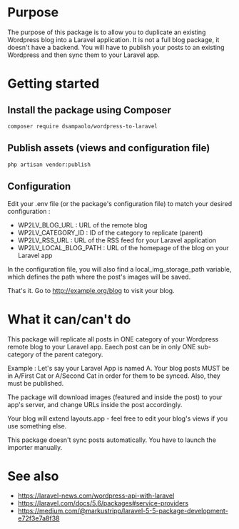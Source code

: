 # Purpose
The purpose of this package is to allow you to duplicate an existing Wordpress blog into a Laravel application. It is not a full blog package, it doesn't have a backend. You will have to publish your posts to an existing Wordpress and then sync them to your Laravel app.

# Getting started

## Install the package using Composer

`composer require dsampaolo/wordpress-to-laravel`

## Publish assets (views and configuration file)

`php artisan vendor:publish`

## Configuration

Edit your .env file (or the package's configuration file) to match your desired configuration :

- WP2LV_BLOG_URL : URL of the remote blog
- WP2LV_CATEGORY_ID : ID of the category to replicate (parent)
- WP2LV_RSS_URL : URL of the RSS feed for your Laravel application 
- WP2LV_LOCAL_BLOG_PATH : URL of the homepage of the blog on your Laravel app
  
In the configuration file, you will also find a local_img_storage_path variable, which defines the path where the post's images will be saved. 
  
That's it. Go to http://example.org/blog to visit your blog.

# What it can/can't do
This package will replicate all posts in ONE category of your Wordpress remote blog to your Laravel app.
Eaech post can be in only ONE sub-category of the parent category.

Example :
Let's say your Laravel App is named A.
Your blog posts MUST be in A/First Cat or A/Second Cat in order for them to be synced. Also, they must be published.

The package will download images (featured and inside the post) to your app's server, and change URLs inside the post accordingly.

Your blog will extend layouts.app - feel free to edit your blog's views if you use something else.

This package doesn't sync posts automatically. You have to launch the importer manually.

# See also

- https://laravel-news.com/wordpress-api-with-laravel
- https://laravel.com/docs/5.6/packages#service-providers
- https://medium.com/@markustripp/laravel-5-5-package-development-e72f3e7a8f38
